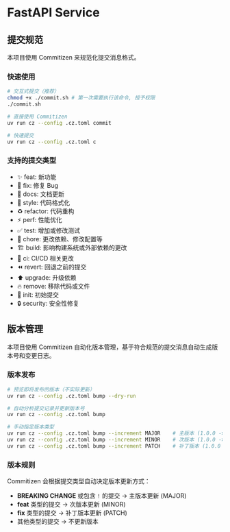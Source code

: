 # FastAPI Service

## 提交规范

本项目使用 Commitizen 来规范化提交消息格式。

### 快速使用

```bash
# 交互式提交（推荐）
chmod +x ./commit.sh # 第一次需要执行该命令, 授予权限
./commit.sh

# 直接使用 Commitizen
uv run cz --config .cz.toml commit

# 快速提交
uv run cz --config .cz.toml c
```

### 支持的提交类型

- ✨ feat: 新功能
- 🐛 fix: 修复 Bug
- 📝 docs: 文档更新
- 🎨 style: 代码格式化
- ♻️ refactor: 代码重构
- ⚡️ perf: 性能优化
- ✅ test: 增加或修改测试
- 🔧 chore: 更改依赖、修改配置等
- 🏗️ build: 影响构建系统或外部依赖的更改
- 👷 ci: CI/CD 相关更改
- ⏪ revert: 回退之前的提交
- ⬆️ upgrade: 升级依赖
- 🔥 remove: 移除代码或文件
- 🎉 init: 初始提交
- 🔒 security: 安全性修复

## 版本管理

本项目使用 Commitizen 自动化版本管理，基于符合规范的提交消息自动生成版本号和变更日志。

### 版本发布

```bash
# 预览即将发布的版本（不实际更新）
uv run cz --config .cz.toml bump --dry-run

# 自动分析提交记录并更新版本号
uv run cz --config .cz.toml bump

# 手动指定版本类型
uv run cz --config .cz.toml bump --increment MAJOR    # 主版本 (1.0.0 -> 2.0.0)
uv run cz --config .cz.toml bump --increment MINOR    # 次版本 (1.0.0 -> 1.1.0)
uv run cz --config .cz.toml bump --increment PATCH    # 补丁版本 (1.0.0 -> 1.0.1)
```

### 版本规则

Commitizen 会根据提交类型自动决定版本更新方式：

- **BREAKING CHANGE** 或包含 `!` 的提交 → 主版本更新 (MAJOR)
- **feat** 类型的提交 → 次版本更新 (MINOR)
- **fix** 类型的提交 → 补丁版本更新 (PATCH)
- 其他类型的提交 → 不更新版本
